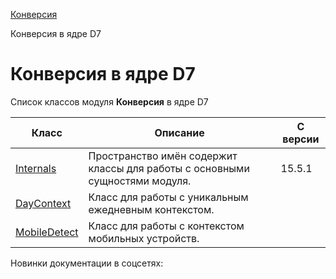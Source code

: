 [Конверсия](/api_help/conversion/index.php)

Конверсия в ядре D7

Конверсия в ядре D7
===================

Список классов модуля **Конверсия** в ядре D7

| Класс | Описание | С версии |
| --- | --- | --- |
| [Internals](https://dev.1c-bitrix.ru/api_d7/bitrix/conversion/internals/index.php) | Пространство имён содержит классы для работы с основными сущностями модуля. | 15.5.1 |
| [DayContext](https://dev.1c-bitrix.ru/api_d7/bitrix/conversion/daycontext/index.php) | Класс для работы с уникальным ежедневным контекстом. |  |
| [MobileDetect](https://dev.1c-bitrix.ru/api_d7/bitrix/conversion/mobiledetect/index.php) | Класс для работы с контекстом мобильных устройств. |  |

Новинки документации в соцсетях: